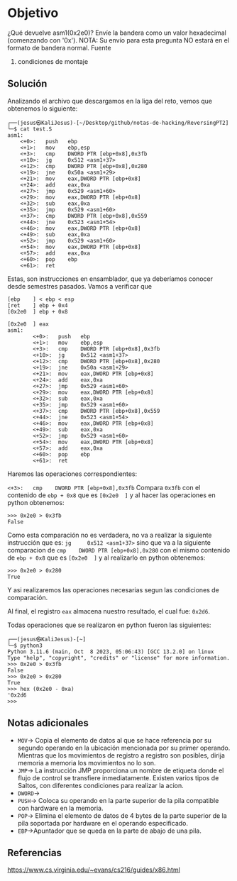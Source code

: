 # Objetivo

¿Qué devuelve asm1(0x2e0)? Envíe la bandera como un valor hexadecimal (comenzando con '0x'). NOTA: Su envío para esta pregunta NO estará en el formato de bandera normal. Fuente
1. condiciones de montaje
## Solución

Analizando el archivo que descargamos en la liga del reto, vemos que obtenemos lo siguiente:
```
┌──(jesus㉿KaliJesus)-[~/Desktop/github/notas-de-hacking/ReversingPT2]
└─$ cat test.S        
asm1:
	<+0>:	push   ebp
	<+1>:	mov    ebp,esp
	<+3>:	cmp    DWORD PTR [ebp+0x8],0x3fb
	<+10>:	jg     0x512 <asm1+37>
	<+12>:	cmp    DWORD PTR [ebp+0x8],0x280
	<+19>:	jne    0x50a <asm1+29>
	<+21>:	mov    eax,DWORD PTR [ebp+0x8]
	<+24>:	add    eax,0xa
	<+27>:	jmp    0x529 <asm1+60>
	<+29>:	mov    eax,DWORD PTR [ebp+0x8]
	<+32>:	sub    eax,0xa
	<+35>:	jmp    0x529 <asm1+60>
	<+37>:	cmp    DWORD PTR [ebp+0x8],0x559
	<+44>:	jne    0x523 <asm1+54>
	<+46>:	mov    eax,DWORD PTR [ebp+0x8]
	<+49>:	sub    eax,0xa
	<+52>:	jmp    0x529 <asm1+60>
	<+54>:	mov    eax,DWORD PTR [ebp+0x8]
	<+57>:	add    eax,0xa
	<+60>:	pop    ebp
	<+61>:	ret  
```
Estas, son instrucciones en ensamblador, que ya deberíamos conocer desde semestres pasados. Vamos a verificar que 

```
[ebp    ] < ebp < esp
[ret    ] ebp + 0x4
[0x2e0  ] ebp + 0x8   

[0x2e0  ] eax
asm1:
        <+0>:   push   ebp
        <+1>:   mov    ebp,esp
        <+3>:   cmp    DWORD PTR [ebp+0x8],0x3fb
        <+10>:  jg     0x512 <asm1+37>
        <+12>:  cmp    DWORD PTR [ebp+0x8],0x280
        <+19>:  jne    0x50a <asm1+29>
        <+21>:  mov    eax,DWORD PTR [ebp+0x8]
        <+24>:  add    eax,0xa
        <+27>:  jmp    0x529 <asm1+60>
        <+29>:  mov    eax,DWORD PTR [ebp+0x8]
        <+32>:  sub    eax,0xa
        <+35>:  jmp    0x529 <asm1+60>
        <+37>:  cmp    DWORD PTR [ebp+0x8],0x559
        <+44>:  jne    0x523 <asm1+54>
        <+46>:  mov    eax,DWORD PTR [ebp+0x8]
        <+49>:  sub    eax,0xa
        <+52>:  jmp    0x529 <asm1+60>
        <+54>:  mov    eax,DWORD PTR [ebp+0x8]
        <+57>:  add    eax,0xa
        <+60>:  pop    ebp
        <+61>:  ret  
```
Haremos las operaciones correspondientes:

`<+3>:   cmp    DWORD PTR [ebp+0x8],0x3fb`
 Compara `0x3fb` con el contenido de `ebp + 0x8` que es `[0x2e0  ]`
 y al hacer las operaciones en python obtenemos:
```
>>> 0x2e0 > 0x3fb
False
```
Como esta comparación no es verdadera, no va a realizar la siguiente instrucción que es:
`jg     0x512 <asm1+37>`
sino que va a la siguiente comparacion de 
`cmp    DWORD PTR [ebp+0x8],0x280` 
con el mismo contenido de `ebp + 0x8` que es `[0x2e0  ]`
y al realizarlo en python obtenemos:
```
>>> 0x2e0 > 0x280
True
```
Y asi realizaremos las operaciones necesarias segun las condiciones de comparación.

Al final, el registro `eax` almacena nuestro resultado, el cual fue: `0x2d6`.

Todas operaciones que se realizaron en python fueron las siguientes:
```
┌──(jesus㉿KaliJesus)-[~]
└─$ python3
Python 3.11.6 (main, Oct  8 2023, 05:06:43) [GCC 13.2.0] on linux
Type "help", "copyright", "credits" or "license" for more information.
>>> 0x2e0 > 0x3fb
False
>>> 0x2e0 > 0x280
True
>>> hex (0x2e0 - 0xa)
'0x2d6
>>> 
```

## Notas adicionales

- `MOV`-> Copia el elemento de datos al que se hace referencia por su segundo operando en la ubicación mencionada por su primer operando. Mientras que los movimientos de registro a registro son posibles, dirija memoria a memoria los movimientos no lo son.
- `JMP`-> La instrucción JMP proporciona un nombre de etiqueta donde el flujo de control se transfiere inmediatamente. Existen varios tipos de Saltos, con diferentes condiciones para realizar la acion.
- `DWORD`-> 
- `PUSH`-> Coloca su operando en la parte superior de la pila compatible con hardware en la memoria.
- `POP`-> Elimina el elemento de datos de 4 bytes de la parte superior de la pila soportada por hardware en el operando especificado.
- `EBP`->Apuntador que se queda en la parte de abajo de una pila.
## Referencias

https://www.cs.virginia.edu/~evans/cs216/guides/x86.html